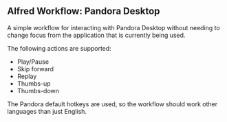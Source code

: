 Alfred Workflow: Pandora Desktop
--------------------------------

A simple workflow for interacting with Pandora Desktop without needing to change focus from the application that is currently being used.

The following actions are supported:
- Play/Pause
- Skip forward
- Replay
- Thumbs-up
- Thumbs-down

The Pandora default hotkeys are used, so the workflow should work other languages than just English.
